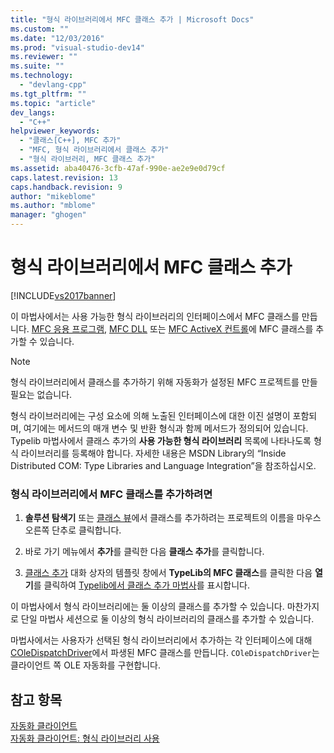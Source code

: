 ```yaml
---
title: "형식 라이브러리에서 MFC 클래스 추가 | Microsoft Docs"
ms.custom: ""
ms.date: "12/03/2016"
ms.prod: "visual-studio-dev14"
ms.reviewer: ""
ms.suite: ""
ms.technology: 
  - "devlang-cpp"
ms.tgt_pltfrm: ""
ms.topic: "article"
dev_langs: 
  - "C++"
helpviewer_keywords: 
  - "클래스[C++], MFC 추가"
  - "MFC, 형식 라이브러리에서 클래스 추가"
  - "형식 라이브러리, MFC 클래스 추가"
ms.assetid: aba40476-3cfb-47af-990e-ae2e9e0d79cf
caps.latest.revision: 13
caps.handback.revision: 9
author: "mikeblome"
ms.author: "mblome"
manager: "ghogen"
---
```

# 형식 라이브러리에서 MFC 클래스 추가
[!INCLUDE[vs2017banner](../../assembler/inline/includes/vs2017banner.md)]

이 마법사에서는 사용 가능한 형식 라이브러리의 인터페이스에서 MFC 클래스를 만듭니다.  [MFC 응용 프로그램](../../mfc/reference/creating-an-mfc-application.md), [MFC DLL](../../mfc/reference/creating-an-mfc-dll-project.md) 또는 [MFC ActiveX 컨트롤](../../mfc/reference/creating-an-mfc-activex-control.md)에 MFC 클래스를 추가할 수 있습니다.  
  
> [!NOTE]
>  형식 라이브러리에서 클래스를 추가하기 위해 자동화가 설정된 MFC 프로젝트를 만들 필요는 없습니다.  
  
 형식 라이브러리에는 구성 요소에 의해 노출된 인터페이스에 대한 이진 설명이 포함되며, 여기에는 메서드의 매개 변수 및 반환 형식과 함께 메서드가 정의되어 있습니다.  Typelib 마법사에서 클래스 추가의 **사용 가능한 형식 라이브러리** 목록에 나타나도록 형식 라이브러리를 등록해야 합니다.  자세한 내용은 MSDN Library의 “Inside Distributed COM: Type Libraries and Language Integration”을 참조하십시오.  
  
### 형식 라이브러리에서 MFC 클래스를 추가하려면  
  
1.  **솔루션 탐색기** 또는 [클래스 뷰](http://msdn.microsoft.com/ko-kr/8d7430a9-3e33-454c-a9e1-a85e3d2db925)에서 클래스를 추가하려는 프로젝트의 이름을 마우스 오른쪽 단추로 클릭합니다.  
  
2.  바로 가기 메뉴에서 **추가**를 클릭한 다음 **클래스 추가**를 클릭합니다.  
  
3.  [클래스 추가](../../ide/add-class-dialog-box.md) 대화 상자의 템플릿 창에서 **TypeLib의 MFC 클래스**를 클릭한 다음 **열기**를 클릭하여 [Typelib에서 클래스 추가 마법사](../../mfc/reference/add-class-from-typelib-wizard.md)를 표시합니다.  
  
 이 마법사에서 형식 라이브러리에는 둘 이상의 클래스를 추가할 수 있습니다.  마찬가지로 단일 마법사 세션으로 둘 이상의 형식 라이브러리의 클래스를 추가할 수 있습니다.  
  
 마법사에서는 사용자가 선택된 형식 라이브러리에서 추가하는 각 인터페이스에 대해 [COleDispatchDriver](../../mfc/reference/coledispatchdriver-class.md)에서 파생된 MFC 클래스를 만듭니다.  `COleDispatchDriver`는 클라이언트 쪽 OLE 자동화를 구현합니다.  
  
## 참고 항목  
 [자동화 클라이언트](../../mfc/automation-clients.md)   
 [자동화 클라이언트: 형식 라이브러리 사용](../../mfc/automation-clients-using-type-libraries.md)